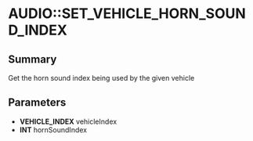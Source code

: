 # AUDIO::SET_VEHICLE_HORN_SOUND_INDEX

## Summary
Get the horn sound index being used by the given vehicle

## Parameters
* **VEHICLE_INDEX** vehicleIndex
* **INT** hornSoundIndex